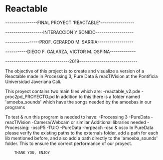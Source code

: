 # Reactable
----------------FINAL PROYECT 'REACTABLE'-----------------

-------------------INTERACCION Y SONIDO-------------------

-----------------PROF. GERARDO M. SARRIA------------------

-----------DIEGO F. GALARZA, VICTOR M. OSPINA-------------

--------------------------------2019-----------------------------


The objective of this project is to create and visualize a
version of a Reactable made in Processing 3, Pure Data &
reacTIVision at the Pontificia Universidad Javeriana Cali.

This proyect contains two main files which are:
	-reactable_v2.pde
	-proc2pd_PROYECTO.pd
In addition to this there is a folder named 'amoeba_sounds'
which have the songs needed by the amoebas in our programs

To test & run this program is needed to have:
	-Processing 3
	-PureData
	-reacTIVision
	-Camera/Webcam or similar
Additional libraries needed
-Processing:
	-oscP5
	-TUIO
-PureData
	-mrpeach
	-osc & oscx
In PureData please verify the existing paths to the 
externals folder, add a path for each lib mentioned before, 
and also add a path directly to the 'amoeba_sounds' folder.
This to ensure the correct performance of our proyect.

		THANK YOU, ENJOY
